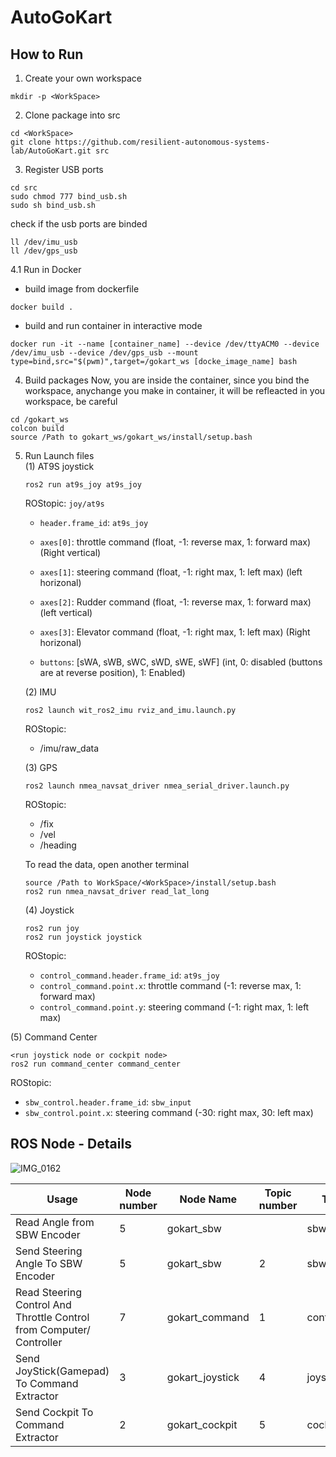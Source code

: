# AutoGoKart

## How to Run
1. Create your own workspace
```
mkdir -p <WorkSpace>
```
2. Clone package into src
```
cd <WorkSpace>
git clone https://github.com/resilient-autonomous-systems-lab/AutoGoKart.git src
```
3. Register USB ports
```
cd src
sudo chmod 777 bind_usb.sh
sudo sh bind_usb.sh
```
check if the usb ports are binded
```
ll /dev/imu_usb
ll /dev/gps_usb
```
4.1 Run in Docker
- build image from dockerfile
```
docker build . 
```
- build and run container in interactive mode
```
docker run -it --name [container_name] --device /dev/ttyACM0 --device /dev/imu_usb --device /dev/gps_usb --mount type=bind,src="$(pwm)",target=/gokart_ws [docke_image_name] bash
```
4. Build packages
Now, you are inside the container, since you bind the workspace, anychange you make in container, it will be refleacted in you workspace, be careful
```
cd /gokart_ws
colcon build
source /Path to gokart_ws/gokart_ws/install/setup.bash
```
5. Run Launch files <br>
   (1) AT9S joystick
   ```
   ros2 run at9s_joy at9s_joy
   ```
   ROStopic: `joy/at9s`
   - `header.frame_id`: `at9s_joy`
   - `axes[0]`: throttle command (float, -1: reverse max, 1: forward max) (Right vertical)
   - `axes[1]`: steering command (float, -1: right max, 1: left max) (left horizonal)
   - `axes[2]`: Rudder command (float, -1: reverse max, 1: forward max) (left vertical)
   - `axes[3]`: Elevator command (float, -1: right max, 1: left max) (Right horizonal)
   
   - `buttons`: [sWA, sWB, sWC, sWD, sWE, sWF] (int, 0: disabled (buttons are at reverse position), 1: Enabled)

   (2) IMU
   ```
   ros2 launch wit_ros2_imu rviz_and_imu.launch.py
   ```
   ROStopic:
   - /imu/raw_data
   
   (3) GPS
   ```
   ros2 launch nmea_navsat_driver nmea_serial_driver.launch.py
   ```
   ROStopic:
   - /fix
   - /vel
   - /heading
   
   To read the data, open another terminal
   ```
   source /Path to WorkSpace/<WorkSpace>/install/setup.bash
   ros2 run nmea_navsat_driver read_lat_long
   ```
   (4) Joystick
   ```
   ros2 run joy
   ros2 run joystick joystick
   ```
   ROStopic:
   - `control_command.header.frame_id`: `at9s_joy`
   - `control_command.point.x`: throttle command (-1: reverse max, 1: forward max)
   - `control_command.point.y`: steering command (-1: right max, 1: left max)
   
  (5) Command Center
  ```
  <run joystick node or cockpit node>
  ros2 run command_center command_center
  ```
  ROStopic:
   - `sbw_control.header.frame_id`: `sbw_input`
   - `sbw_control.point.x`: steering command (-30: right max, 30: left max)
  
   
## ROS Node - Details

![IMG_0162](https://github.com/Naveenkumarar/AutoGoKart/assets/29993827/5eb8c6c0-c0e8-4dfe-831c-f43d045df81f)

Usage  |  Node number  |  Node Name  |  Topic number  |  Topic Name  |  Msg Type
---  |---  |---  |---  |---  |---
Read Angle from SBW Encoder  |  5  |  gokart_sbw  |    |  sbw_feedback  |   geometery_msgs/msg/PointStamped
Send Steering Angle To SBW Encoder  |  5  |  gokart_sbw  |   2  |  sbw_control  |   geometery_msgs/msg/PointStamped
Read Steering Control And Throttle Control from Computer/ Controller  |  7  | gokart_command  |  1  |  control_command  |  geometery_msgs/msg/PointStamped
Send JoyStick(Gamepad) To Command Extractor  |  3  |  gokart_joystick  |  4   |  joystick_command  |   sensor_msgs/msg/joy
Send Cockpit To Command Extractor  |  2  |  gokart_cockpit  |  5   |  cockpit_command  |   geometery_msgs/msg/PointStamped





 

